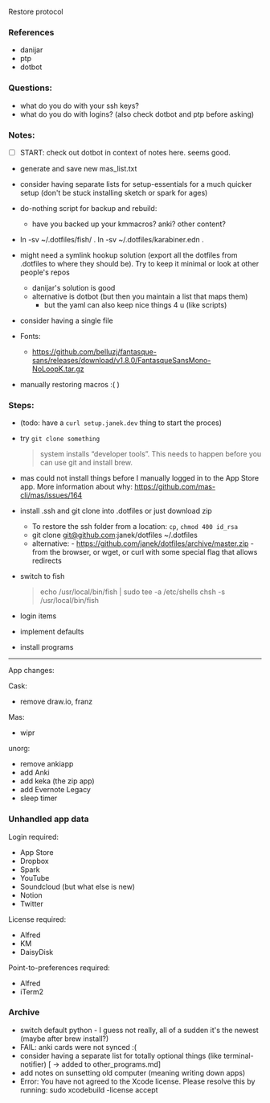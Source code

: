 Restore protocol

### References 
- danijar
- ptp
- dotbot

### Questions: 
- what do you do with your ssh keys?
- what do you do with logins? (also check dotbot and ptp before asking)

### Notes:


- [ ] START: check out dotbot in context of notes here. seems good.
- generate and save new mas_list.txt
- consider having separate lists for setup-essentials for a much quicker setup (don't be stuck installing sketch or spark for ages)

- do-nothing script for backup and rebuild:
	- have you backed up your kmmacros? anki? other content? 

- ln -sv ~/.dotfiles/fish/ .
	ln -sv ~/.dotfiles/karabiner.edn .
- might need a symlink hookup solution (export all the dotfiles from .dotfiles to where they should be). Try to keep it minimal or look at other people's repos
	- danijar's solution is good
	- alternative is dotbot (but then you maintain a list that maps them)
		- but the yaml can also keep nice things 4 u (like scripts)

- consider having a single file

- Fonts:
	- https://github.com/belluzj/fantasque-sans/releases/download/v1.8.0/FantasqueSansMono-NoLoopK.tar.gz

- manually restoring macros :( )


### Steps:
- (todo: have a `curl setup.janek.dev` thing to start the proces)
- try `git clone something`
	> system installs “developer tools”. This needs to happen before you can use git and install brew.

- mas could not install things before I manually logged in to the App Store app. More information about why: https://github.com/mas-cli/mas/issues/164

- install .ssh and git clone into .dotfiles or just download zip 
	- To restore the ssh folder from a location:  `cp`, `chmod 400 id_rsa`
	- git clone git@github.com:janek/dotfiles ~/.dotfiles
	- alternative: - https://github.com/janek/dotfiles/archive/master.zip - from the browser, or wget, or curl with some special flag that allows redirects
- switch to fish 
	> echo /usr/local/bin/fish | sudo tee -a /etc/shells
	> chsh -s /usr/local/bin/fish

- login items


- implement defaults

- install programs



 


____ 
App changes:


Cask:
- remove draw.io, franz


Mas:
+ wipr


unorg:
- remove ankiapp
- add Anki 
- add keka (the zip app)
- add Evernote Legacy
- sleep timer



### Unhandled app data

Login required: 
- App Store
- Dropbox
- Spark
- YouTube
- Soundcloud (but what else is new)
- Notion
- Twitter

License required:
- Alfred
- KM
- DaisyDisk

Point-to-preferences required:
- Alfred
- iTerm2



### Archive

- switch default python - I guess not really, all of a sudden it's the newest (maybe after brew install?)
- FAIL: anki cards were not synced :(
- consider having a separate list for totally optional things (like terminal-notifier) [ -> added to other_programs.md]
- add notes on sunsetting old computer (meaning writing down apps)
- Error: You have not agreed to the Xcode license. Please resolve this by running:
  sudo xcodebuild -license accept


